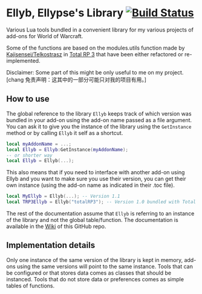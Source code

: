 # Ellyb, Ellypse's Library [![Build Status](https://travis-ci.org/Ellypse/Ellyb.svg?branch=master)](https://travis-ci.org/Ellypse/Ellyb)

Various Lua tools bundled in a convenient library for my various projects of add-ons for World of Warcraft.

Some of the functions are based on the modules.utils function made by [Kajisensei/Telkostrasz](https://github.com/kajisensei) in [Total RP 3](https://github.com/Ellypse/Total-RP-3) that have been either refactored or re-implemented.

Disclaimer: Some part of this might be only useful to me on my project.
[chang 免责声明：这其中的一部分可能只对我的项目有用。]

## How to use

The global reference to the library `Ellyb` keeps track of which version was bundled in your add-on using the add-on name passed as a file argument. You can ask it to give you the instance of the library using the `GetInstance` method or by calling `Ellyb` it self as a shortcut.

```lua
local myAddonName = ...;
local Ellyb = Ellyb:GetInstance(myAddonName);
-- or shorter way
local Ellyb = Ellyb(...);
```

This also means that if you need to interface with another add-on using Ellyb and you want to make sure you use their version, you can get their own instance (using the add-on name as indicated in their .toc file).

```lua
local MyEllyb = Ellyb(...); -- Version 1.1
local TRP3Ellyb = Ellyb("totalRP3"); -- Version 1.0 bundled with Total RP 3
```

The rest of the documentation assume that `Ellyb` is referring to an instance of the library and not the global table/function. The documentation is available in the [Wiki](https://github.com/Ellypse/Ellyb/wiki) of this GitHub repo.

## Implementation details

Only one instance of the same version of the library is kept in memory, add-ons using the same versions will point to the same instance. Tools that can be configured or that stores data comes as classes that should be instanced. Tools that do not store data or preferences comes as simple tables of functions.
